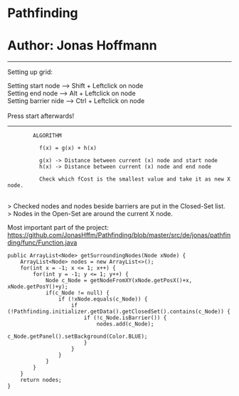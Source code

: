 # Pathfinding
# Author: Jonas Hoffmann

____________________________________________________________

Setting up grid:

Setting start node    -->  Shift + Leftclick on node<br/>
Setting end node      -->  Alt   + Leftclick on node<br/>
Setting barrier nide  -->  Ctrl  + Leftclick on node<br/>
<br/>
Press start afterwards!<br/>

____________________________________________________________


            ALGORITHM

              f(x) = g(x) + h(x)

              g(x) -> Distance between current (x) node and start node
              h(x) -> Distance between current (x) node and end node

              Check which fCost is the smallest value and take it as new X node.
              
              
<br/>             
> Checked nodes and nodes beside barriers are put in the Closed-Set list.<br/>
> Nodes in the Open-Set are around the current X node.


Most important part of the project:<br/>
https://github.com/JonasHffm/Pathfinding/blob/master/src/de/jonas/pathfinding/func/Function.java

    public ArrayList<Node> getSurroundingNodes(Node xNode) {
        ArrayList<Node> nodes = new ArrayList<>();
        for(int x = -1; x <= 1; x++) {
            for(int y = -1; y <= 1; y++) {
                Node c_Node = getNodeFromXY(xNode.getPosX()+x, xNode.getPosY()+y);
                if(c_Node != null) {
                    if (!xNode.equals(c_Node)) {
                        if (!Pathfinding.initializer.getData().getClosedSet().contains(c_Node)) {
                            if (!c_Node.isBarrier()) {
                                nodes.add(c_Node);
                                c_Node.getPanel().setBackground(Color.BLUE);
                            }
                        }
                    }
                }
            }
        }
        return nodes;
    }


